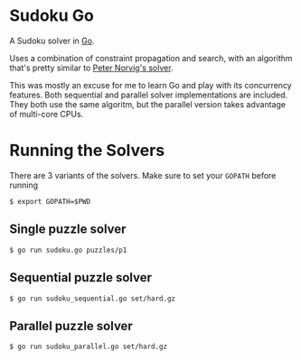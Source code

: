 # Sudoku Go

A Sudoku solver in [Go](http://golang.org/).

Uses a combination of constraint propagation and search, with an algorithm
that's pretty similar to [Peter Norvig's solver](http://norvig.com/sudoku.html).

This was mostly an excuse for me to learn Go and play with its concurrency
features. Both sequential and parallel solver implementations are included.
They both use the same algoritm, but the parallel version takes advantage of
multi-core CPUs.

# Running the Solvers

There are 3 variants of the solvers. Make sure to set your `GOPATH` before running

    $ export GOPATH=$PWD

## Single puzzle solver

    $ go run sudoku.go puzzles/p1

## Sequential puzzle solver

	$ go run sudoku_sequential.go set/hard.gz

## Parallel puzzle solver

	$ go run sudoku_parallel.go set/hard.gz